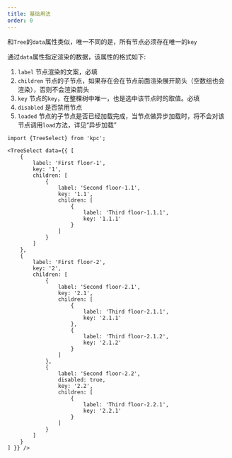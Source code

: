 ```yaml
---
title: 基础用法
order: 0
---
```


和`Tree`的`data`属性类似，唯一不同的是，所有节点必须存在唯一的`key`

通过`data`属性指定渲染的数据，该属性的格式如下:

1. `label` 节点渲染的文案，必填
2. `children` 节点的子节点，如果存在会在节点前面渲染展开箭头（空数组也会渲染），否则不会渲染箭头
3. `key` 节点的`key`，在整棵树中唯一，也是选中该节点时的取值。必填
4. `disabled` 是否禁用节点
5. `loaded` 节点的子节点是否已经加载完成，当节点做异步加载时，将不会对该节点调用`load`方法，详见“异步加载”

```vdt
import {TreeSelect} from 'kpc';

<TreeSelect data={{ [
    {
        label: 'First floor-1',
        key: '1',
        children: [
            {
                label: 'Second floor-1.1',
                key: '1.1',
                children: [
                    {
                        label: 'Third floor-1.1.1',
                        key: '1.1.1'
                    }
                ]
            }
        ]
    },
    {
        label: 'First floor-2',
        key: '2',
        children: [
            {
                label: 'Second floor-2.1',
                key: '2.1',
                children: [
                    {
                        label: 'Third floor-2.1.1',
                        key: '2.1.1' 
                    },
                    {
                        label: 'Third floor-2.1.2',
                        key: '2.1.2'
                    }
                ]
            },
            {
                label: 'Second floor-2.2',
                disabled: true,
                key: '2.2',
                children: [
                    {
                        label: 'Third floor-2.2.1',
                        key: '2.2.1'
                    }
                ]
            }
        ]
    }
] }} />
```
